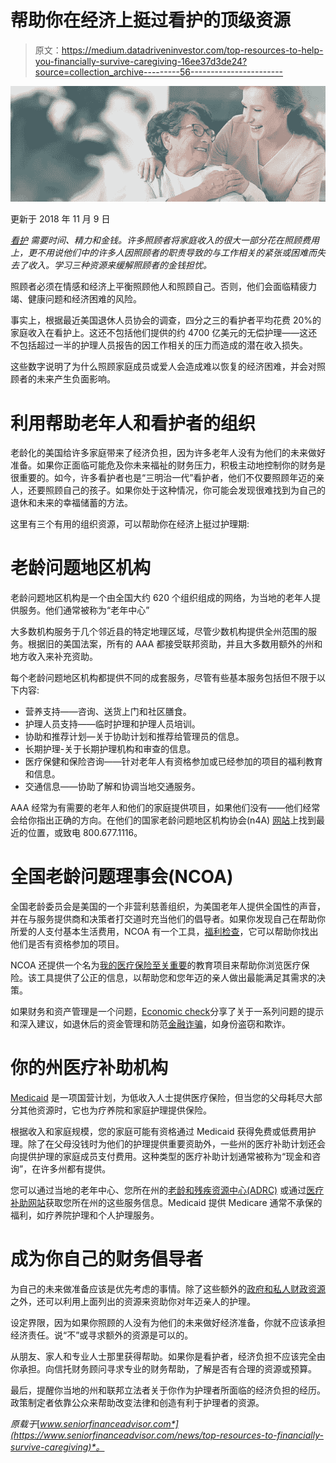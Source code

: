 # 帮助你在经济上挺过看护的顶级资源

> 原文：<https://medium.datadriveninvestor.com/top-resources-to-help-you-financially-survive-caregiving-16ee37d3de24?source=collection_archive---------56----------------------->

![](img/c2ba4d08417a2f666b1a5726032ac225.png)

更新于 2018 年 11 月 9 日

[*看护*](https://www.seniorfinanceadvisor.com/resources/investment-financial-terms-glossary#caregiving) *需要时间、精力和金钱。许多照顾者将家庭收入的很大一部分花在照顾费用上，更不用说他们中的许多人因照顾者的职责导致的与工作相关的紧张或困难而失去了收入。学习三种资源来缓解照顾者的金钱担忧。*

照顾者必须在情感和经济上平衡照顾他人和照顾自己。否则，他们会面临精疲力竭、健康问题和经济困难的风险。

事实上，根据最近美国退休人员协会的调查，四分之三的看护者平均花费 20%的家庭收入在看护上。这还不包括他们提供的约 4700 亿美元的无偿护理——这还不包括超过一半的护理人员报告的因工作相关的压力而造成的潜在收入损失。

这些数字说明了为什么照顾家庭成员或爱人会造成难以恢复的经济困难，并会对照顾者的未来产生负面影响。

# 利用帮助老年人和看护者的组织

老龄化的美国给许多家庭带来了经济负担，因为许多老年人没有为他们的未来做好准备。如果你正面临可能危及你未来福祉的财务压力，积极主动地控制你的财务是很重要的。如今，许多看护者也是“三明治一代”看护者，他们不仅要照顾年迈的亲人，还要照顾自己的孩子。如果你处于这种情况，你可能会发现很难找到为自己的退休和未来的幸福储蓄的方法。

这里有三个有用的组织资源，可以帮助你在经济上挺过护理期:

# 老龄问题地区机构

老龄问题地区机构是一个由全国大约 620 个组织组成的网络，为当地的老年人提供服务。他们通常被称为“老年中心”

大多数机构服务于几个邻近县的特定地理区域，尽管少数机构提供全州范围的服务。根据旧的美国法案，所有的 AAA 都接受联邦资助，并且大多数用额外的州和地方收入来补充资助。

每个老龄问题地区机构都提供不同的成套服务，尽管有些基本服务包括但不限于以下内容:

*   营养支持——咨询、送货上门和社区膳食。
*   护理人员支持——临时护理和护理人员培训。
*   协助和推荐计划—关于协助计划和推荐给管理员的信息。
*   长期护理-关于长期护理机构和审查的信息。
*   医疗保健和保险咨询——针对老年人有资格参加或已经参加的项目的福利教育和信息。
*   交通信息——协助了解和协调当地交通服务。

AAA 经常为有需要的老年人和他们的家庭提供项目，如果他们没有——他们经常会给你指出正确的方向。在他们的国家老龄问题地区机构协会(n4A) [网站](https://www.n4a.org/)上找到最近的位置，或致电 800.677.1116。

# 全国老龄问题理事会(NCOA)

全国老龄委员会是美国的一个非营利慈善组织，为美国老年人提供全国性的声音，并在与服务提供商和决策者打交道时充当他们的倡导者。如果你发现自己在帮助你所爱的人支付基本生活费用，NCOA 有一个工具，[福利检查](https://www.benefitscheckup.org/)，它可以帮助你找出他们是否有资格参加的项目。

NCOA 还提供一个名为[我的医疗保险至关重要](https://www.mymedicarematters.org/)的教育项目来帮助你浏览医疗保险。该工具提供了公正的信息，以帮助您和您年迈的亲人做出最能满足其需求的决策。

如果财务和资产管理是一个问题，[Economic check](https://www.economiccheckup.org/)分享了关于一系列问题的提示和深入建议，如退休后的资金管理和防范[金融诈骗](https://www.seniorfinanceadvisor.com/news/financial-health-checkup)，如身份盗窃和欺诈。

# 你的州医疗补助机构

[Medicaid](https://www.seniorfinanceadvisor.com/resources/retirement-government-resources) 是一项国营计划，为低收入人士提供医疗保险，但当您的父母耗尽大部分其他资源时，它也为疗养院和家庭护理提供保险。

根据收入和家庭规模，您的家庭可能有资格通过 Medicaid 获得免费或低费用护理。除了在父母没钱时为他们的护理提供重要资助外，一些州的医疗补助计划还会向提供护理的家庭成员支付费用。这种类型的医疗补助计划通常被称为“现金和咨询”，在许多州都有提供。

您可以通过当地的老年中心、您所在州的[老龄和残疾资源中心(ADRC)](https://www.n4a.org/adrcs) 或通过[医疗补助网站](https://www.medicaid.gov/)获取您所在州的这些服务信息。Medicaid 提供 Medicare 通常不承保的福利，如疗养院护理和个人护理服务。

# 成为你自己的财务倡导者

为自己的未来做准备应该是优先考虑的事情。除了这些额外的[政府和私人财政资源](https://www.seniorfinanceadvisor.com/resources/retirement-government-resources)之外，还可以利用上面列出的资源来资助你对年迈亲人的护理。

设定界限，因为如果你照顾的人没有为他们的未来做好经济准备，你就不应该承担经济责任。说“不”或寻求额外的资源是可以的。

从朋友、家人和专业人士那里获得帮助。如果你是看护者，经济负担不应该完全由你承担。向信托财务顾问寻求专业的财务帮助，了解是否有合理的资源或预算。

最后，提醒你当地的州和联邦立法者关于你作为护理者所面临的经济负担的经历。政策制定者依靠公众来帮助改变法律和创造有利于护理者的资源。

*原载于*[*www.seniorfinanceadvisor.com*](https://www.seniorfinanceadvisor.com/news/top-resources-to-financially-survive-caregiving)*。*